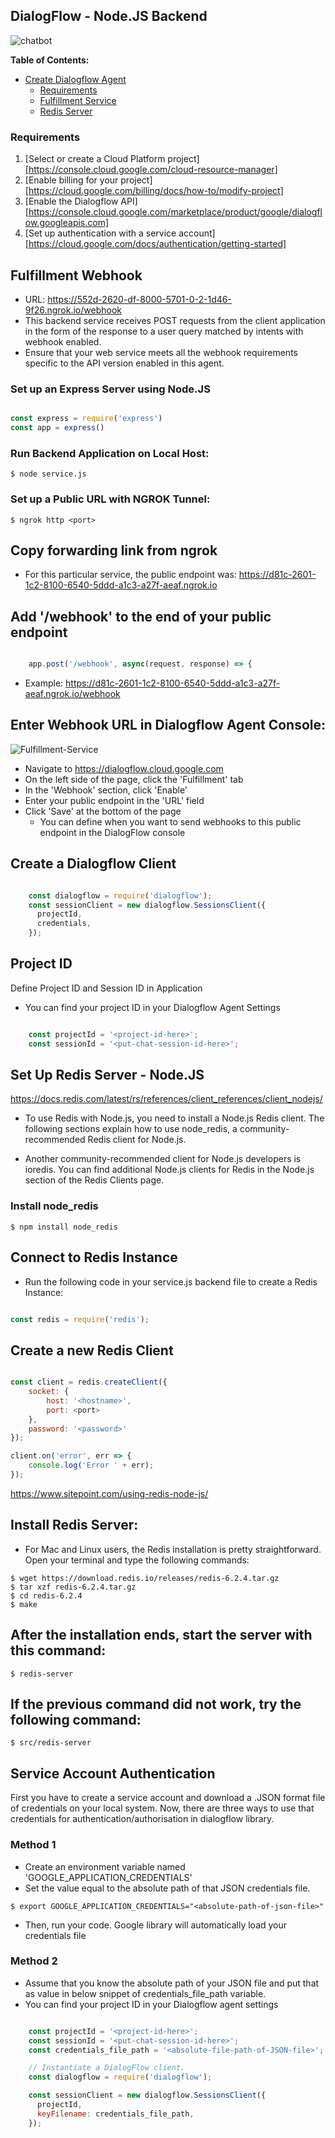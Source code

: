 ## DialogFlow - Node.JS Backend
![chatbot](images/dialogflow-icon.png)

**Table of Contents:**

* [Create Dialogflow Agent](https://dialogflow.cloud.google.com/#/agent/)
  * [Requirements](###requirements)
  * [Fulfillment Service](#fulfillment-service)
  * [Redis Server](#redis-server)


### Requirements
1.  [Select or create a Cloud Platform project][https://console.cloud.google.com/cloud-resource-manager]
1.  [Enable billing for your project][https://cloud.google.com/billing/docs/how-to/modify-project]
1.  [Enable the Dialogflow API][https://console.cloud.google.com/marketplace/product/google/dialogflow.googleapis.com]
1.  [Set up authentication with a service account][https://cloud.google.com/docs/authentication/getting-started] 

## Fulfillment Webhook 
- URL: https://552d-2620-df-8000-5701-0-2-1d46-9f26.ngrok.io/webhook
- This backend service receives POST requests from the client application in the form of the response to a user query matched by intents with webhook enabled. 
- Ensure that your web service meets all the webhook requirements specific to the API version enabled in this agent. 

### Set up an Express Server using Node.JS

```javascript

const express = require('express')
const app = express()

```

### Run Backend Application on Local Host:

```
$ node service.js
```

### Set up a Public URL with NGROK Tunnel:

```
$ ngrok http <port>
```
 
## Copy forwarding link from ngrok 

- For this particular service, the public endpoint was: https://d81c-2601-1c2-8100-6540-5ddd-a1c3-a27f-aeaf.ngrok.io

## Add '/webhook' to the end of your public endpoint

```javascript

    app.post('/webhook', async(request, response) => {

```

- Example: https://d81c-2601-1c2-8100-6540-5ddd-a1c3-a27f-aeaf.ngrok.io/webhook

## Enter Webhook URL in Dialogflow Agent Console:

![Fulfillment-Service](images/Fulfillment-Screenshot.png)

- Navigate to https://dialogflow.cloud.google.com
- On the left side of the page, click the 'Fulfillment' tab
- In the 'Webhook' section, click 'Enable'
- Enter your public endpoint in the 'URL' field
- Click 'Save' at the bottom of the page
  - You can define when you want to send webhooks to this public endpoint in the DialogFlow console

## Create a Dialogflow Client

```javascript 

    const dialogflow = require('dialogflow');
    const sessionClient = new dialogflow.SessionsClient({
      projectId,
      credentials,
    });

```

## Project ID

Define Project ID and Session ID in Application 

- You can find your project ID in your Dialogflow Agent Settings

```javascript

    const projectId = '<project-id-here>';
    const sessionId = '<put-chat-session-id-here>';

```


## Set Up Redis Server - Node.JS
https://docs.redis.com/latest/rs/references/client_references/client_nodejs/

- To use Redis with Node.js, you need to install a Node.js Redis client. The following sections explain how to use node_redis, a community-recommended Redis client for Node.js.

- Another community-recommended client for Node.js developers is ioredis. You can find additional Node.js clients for Redis in the Node.js section of the Redis Clients page.

### Install node_redis 

```
$ npm install node_redis
```

## Connect to Redis Instance
- Run the following code in your service.js backend file to create a Redis Instance:

```javascript

const redis = require('redis');

```

## Create a new Redis Client

```javascript

const client = redis.createClient({
    socket: {
        host: '<hostname>',
        port: <port>
    },
    password: '<password>'
});

client.on('error', err => {
    console.log('Error ' + err);
});


```
https://www.sitepoint.com/using-redis-node-js/

## Install Redis Server:
- For Mac and Linux users, the Redis installation is pretty straightforward. Open your terminal and type the following commands:


```
$ wget https://download.redis.io/releases/redis-6.2.4.tar.gz
$ tar xzf redis-6.2.4.tar.gz
$ cd redis-6.2.4
$ make
```

## After the installation ends, start the server with this command:

```
$ redis-server
```

## If the previous command did not work, try the following command:

```
$ src/redis-server 
```

## Service Account Authentication
First you have to create a service account and download a .JSON format file of credentials on your local system. Now, there are three ways to use that credentials for authentication/authorisation in dialogflow library.

### Method 1
- Create an environment variable named 'GOOGLE_APPLICATION_CREDENTIALS'
- Set the value equal to the absolute path of that JSON credentials file.

```
$ export GOOGLE_APPLICATION_CREDENTIALS="<absolute-path-of-json-file>"
```

- Then, run your code. Google library will automatically load your credentials file 

### Method 2
- Assume that you know the absolute path of your JSON file and put that as value in below snippet of credentials_file_path variable.
-  You can find your project ID in your Dialogflow agent settings

```javascript

    const projectId = '<project-id-here>';
    const sessionId = '<put-chat-session-id-here>'; 
    const credentials_file_path = '<absolute-file-path-of-JSON-file>';

    // Instantiate a DialogFlow client.
    const dialogflow = require('dialogflow');

    const sessionClient = new dialogflow.SessionsClient({
      projectId,
      keyFilename: credentials_file_path,
    });

```
  
